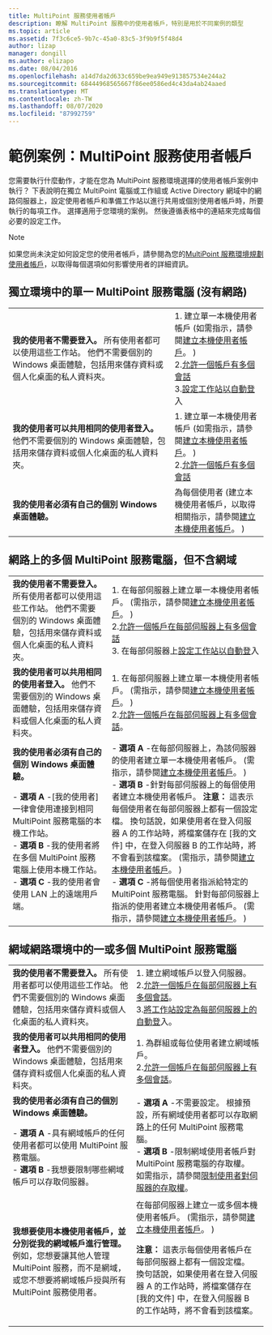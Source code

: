 ```yaml
---
title: MultiPoint 服務使用者帳戶
description: 瞭解 MultiPoint 服務中的使用者帳戶，特別是用於不同案例的類型
ms.topic: article
ms.assetid: 7f3c6ce5-9b7c-45a0-83c5-3f9b9f5f48d4
author: lizap
manager: dongill
ms.author: elizapo
ms.date: 08/04/2016
ms.openlocfilehash: a14d7da2d633c659be9ea949e913857534e244a2
ms.sourcegitcommit: 68444968565667f86ee0586ed4c43da4ab24aaed
ms.translationtype: MT
ms.contentlocale: zh-TW
ms.lasthandoff: 08/07/2020
ms.locfileid: "87992759"
---
```

# <a name="example-scenarios-multipoint-services-user-accounts"></a>範例案例：MultiPoint 服務使用者帳戶
您需要執行什麼動作，才能在您為 MultiPoint 服務環境選擇的使用者帳戶案例中執行？ 下表說明在獨立 MultiPoint 電腦或工作組或 Active Directory 網域中的網路伺服器上，設定使用者帳戶和準備工作站以進行共用或個別使用者帳戶時，所要執行的每項工作。 選擇適用于您環境的案例。 然後遵循表格中的連結來完成每個必要的設定工作。

> [!NOTE]
> 如果您尚未決定如何設定您的使用者帳戶，請參閱為您的[MultiPoint 服務環境規劃使用者帳戶](Plan-user-accounts-for-your-MultiPoint-services-environment.md)，以取得每個選項如何影響使用者的詳細資訊。

## <a name="single-multipoint-services-computer-in-a-stand-alone-environment-no-network"></a>獨立環境中的單一 MultiPoint 服務電腦 (沒有網路) 

|||
|-|-|
|**我的使用者不需要登入。** 所有使用者都可以使用這些工作站。 他們不需要個別的 Windows 桌面體驗，包括用來儲存資料或個人化桌面的私人資料夾。|1. 建立單一本機使用者帳戶 (如需指示，請參閱[建立本機使用者帳戶](Create-local-user-accounts.md)。 ) <br />2.[允許一個帳戶有多個會話](Allow-one-account-to-have-multiple-sessions.md)<br />3.[設定工作站以自動登](Configure-stations-for-automatic-logon.md)入|
|**我的使用者可以共用相同的使用者登入。** 他們不需要個別的 Windows 桌面體驗，包括用來儲存資料或個人化桌面的私人資料夾。|1. 建立單一本機使用者帳戶 (如需指示，請參閱[建立本機使用者帳戶](Create-local-user-accounts.md)。 ) <br />2.[允許一個帳戶有多個會話](Allow-one-account-to-have-multiple-sessions.md)|
|**我的使用者必須有自己的個別 Windows 桌面體驗。**|為每個使用者 (建立本機使用者帳戶，以取得相關指示，請參閱[建立本機使用者帳戶](Create-local-user-accounts.md)。 ) |

## <a name="multiple-multipoint-services-computers-on-a-network-but-with-no-domain"></a>網路上的多個 MultiPoint 服務電腦，但不含網域

|||
|-|-|
|**我的使用者不需要登入。** 所有使用者都可以使用這些工作站。 他們不需要個別的 Windows 桌面體驗，包括用來儲存資料或個人化桌面的私人資料夾。|1. 在每部伺服器上建立單一本機使用者帳戶。  (需指示，請參閱[建立本機使用者帳戶](Create-local-user-accounts.md)。 ) <br />2.[允許一個帳戶在每部伺服器上有多個會話](Allow-one-account-to-have-multiple-sessions.md)<br />3. 在每部伺服器上[設定工作站以自動登](Configure-stations-for-automatic-logon.md)入|
|**我的使用者可以共用相同的使用者登入。** 他們不需要個別的 Windows 桌面體驗，包括用來儲存資料或個人化桌面的私人資料夾。|1. 在每部伺服器上建立單一本機使用者帳戶。  (需指示，請參閱[建立本機使用者帳戶](Create-local-user-accounts.md)。 ) <br />2.[允許一個帳戶在每部伺服器上有多個會話](Allow-one-account-to-have-multiple-sessions.md)。|
|**我的使用者必須有自己的個別 Windows 桌面體驗。**<p>-   **選項 A** -[我的使用者] 一律會使用連接到相同 MultiPoint 服務電腦的本機工作站。<br />-   **選項 B** -我的使用者將在多個 MultiPoint 服務電腦上使用本機工作站。<br />-   **選項 C** -我的使用者會使用 LAN 上的遠端用戶端。|-   **選項 A** -在每部伺服器上，為該伺服器的使用者建立單一本機使用者帳戶。  (需指示，請參閱[建立本機使用者帳戶](Create-local-user-accounts.md)。 ) <br />-   **選項 B** -針對每部伺服器上的每個使用者建立本機使用者帳戶。 **注意：** 這表示每個使用者在每部伺服器上都有一個設定檔。 換句話說，如果使用者在登入伺服器 A 的工作站時，將檔案儲存在 [我的文件] 中，在登入伺服器 B 的工作站時，將不會看到該檔案。  (需指示，請參閱[建立本機使用者帳戶](Create-local-user-accounts.md)。 ) <br />-   **選項 C** -將每個使用者指派給特定的 MultiPoint 服務電腦。 針對每部伺服器上指派的使用者建立本機使用者帳戶。  (需指示，請參閱[建立本機使用者帳戶](Create-local-user-accounts.md)。 ) |

## <a name="one-or-more-multipoint-services-computers-in-a-domain-network-environment"></a>網域網路環境中的一或多個 MultiPoint 服務電腦

|||
|-|-|
|**我的使用者不需要登入。** 所有使用者都可以使用這些工作站。 他們不需要個別的 Windows 桌面體驗，包括用來儲存資料或個人化桌面的私人資料夾。|1. 建立網域帳戶以登入伺服器。<br />2.[允許一個帳戶在每部伺服器上有多個會話](Allow-one-account-to-have-multiple-sessions.md)。<br />3.[將工作站設定為每部伺服器上的自動登](Configure-stations-for-automatic-logon.md)入。|
|**我的使用者可以共用相同的使用者登入。** 他們不需要個別的 Windows 桌面體驗，包括用來儲存資料或個人化桌面的私人資料夾。|1. 為群組或每位使用者建立網域帳戶。<br />2.[允許一個帳戶在每部伺服器上有多個會話](Allow-one-account-to-have-multiple-sessions.md)。|
|**我的使用者必須有自己的個別 Windows 桌面體驗。**<p>-   **選項 A** -具有網域帳戶的任何使用者都可以使用 MultiPoint 服務電腦。<br />-   **選項 B** -我想要限制哪些網域帳戶可以存取伺服器。|-   **選項 A** -不需要設定。 根據預設，所有網域使用者都可以存取網路上的任何 MultiPoint 服務電腦。<br />-   **選項 B** -限制網域使用者帳戶對 MultiPoint 服務電腦的存取權。 如需指示，請參閱[限制使用者對伺服器的存取權](./limit-user-access-to-multipoint.md)。|
|**我想要使用本機使用者帳戶，並分別從我的網域帳戶進行管理。** 例如，您想要讓其他人管理 MultiPoint 服務，而不是網域，或您不想要將網域帳戶授與所有 MultiPoint 服務使用者。|在每部伺服器上建立一或多個本機使用者帳戶。  (需指示，請參閱[建立本機使用者帳戶](Create-local-user-accounts.md)。 ) <p>**注意：** 這表示每個使用者帳戶在每部伺服器上都有一個設定檔。 換句話說，如果使用者在登入伺服器 A 的工作站時，將檔案儲存在 [我的文件] 中，在登入伺服器 B 的工作站時，將不會看到該檔案。|